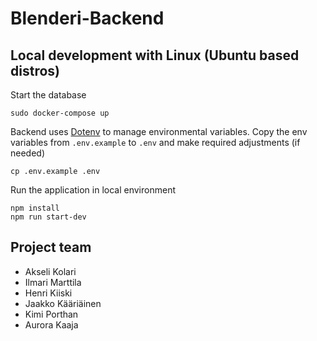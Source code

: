 # Blenderi-Backend

## Local development with Linux (Ubuntu based distros)

Start the database

```
sudo docker-compose up
```

Backend uses [Dotenv](https://github.com/motdotla/dotenv) to manage environmental variables. Copy the env variables from `.env.example` to `.env` and make required adjustments (if needed)

```
cp .env.example .env
```

Run the application in local environment

```
npm install
npm run start-dev
```

## Project team

- Akseli Kolari
- Ilmari Marttila
- Henri Kiiski
- Jaakko Kääriäinen
- Kimi Porthan
- Aurora Kaaja
